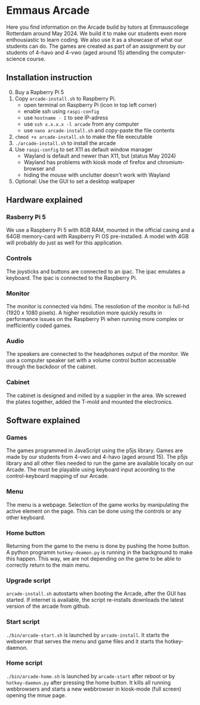 # Emmaus Arcade

Here you find information on the Arcade build by tutors at Emmauscollege Rotterdam around May 2024. We build it to make our students even more enthousiastic to learn coding. We also use it as a showcase of what our students can do. The games are created as part of an assignment by our students of 4-havo and 4-vwo (aged around 15) attending the computer-science course.

## Installation instruction
0. Buy a Rapberry Pi 5
1. Copy `arcade-install.sh` to Raspberry Pi.
    - open terminal on Raspberry Pi (icon in top left corner)
    - enable ssh using `raspi-config`
    - use `hostname - I` to see IP-adress 
    - use `ssh x.x.x.x -l arcade` from any computer
    - use `nano arcade-install.sh` and copy-paste the file contents
2. `chmod +x arcade-install.sh` to make the file executable
3. `./arcade-install.sh` to install the arcade
4. Use `raspi-config` to set X11 as default window manager
    - Wayland is default and newer than X11, but (status May 2024)
    - Wayland has problems with kiosk mode of firefox and chromium-browser and
    - hiding the mouse with unclutter doesn't work with Wayland 
5. Optional: Use the GUI to set a desktop wallpaper

## Hardware explained
### Rasberry Pi 5
We use a Raspberry Pi 5 with 8GB RAM, mounted in the official casing and a 64GB memory-card with Raspberry Pi OS pre-installed. A model with 4GB will probably do just as well for this application. 
### Controls
The joysticks and buttons are connected to an ipac. The ipac emulates a keyboard. The ipac is connected to the Raspberry Pi.
### Monitor
The monitor is connected via hdmi. The resolotion of the monitor is full-hd (1920 x 1080 pixels). A higher resolution more quickly results in performance issues on the Raspberry Pi when running more complex or inefficiently coded games.
### Audio
The speakers are connected to the headphones output of the monitor. We use a computer speaker set with a volume control button accessable through the backdoor of the cabinet.
### Cabinet
The cabinet is designed and milled by a supplier in the area. We screwed the plates together, added the T-mold and mounted the electronics.

## Software explained
### Games
The games programmed in JavaScript using the p5js library. Games are made by our students from 4-vwo and 4-havo (aged around 15). The p5js library and all other files needed to run the game are available locally on our Arcade. The must be playable using keyboard input acoording to the control-keyboard mapping of our Arcade.

### Menu
The menu is a webpage. Selection of the game works by manipulating the active element on the page. This can be done using the controls or any other keyboard.

### Home button
Returning from the game to the menu is done by pushing the home button. A python programm `hotkey-deamon.py` is running in the background to make this happen. This way, we are not depending on the game to be able to correctly return to the main menu.

### Upgrade script
`arcade-install.sh` autostarts when booting the Arcade, after the GUI has started. If internet is available, the script re-installs downloads the latest version of the arcade from github.

### Start script
`./bin/arcade-start.sh` is launched by `arcade-install`. It starts the webserver that serves the menu and game files and it starts the hotkey-daemon.

### Home script
`./bin/arcade-home.sh` is launched by `arcade-start` after reboot or by `hotkey-daemon.py` after pressing the home button. It kills all running webbrowsers and starts a new webbrowser in kiosk-mode (full screen) opening the mnue page.



